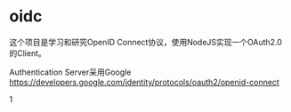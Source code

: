 # oidc

这个项目是学习和研究OpenID Connect协议，使用NodeJS实现一个OAuth2.0的Client。

Authentication Server采用Google
https://developers.google.com/identity/protocols/oauth2/openid-connect

1
